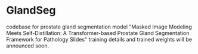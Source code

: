 # GlandSeg
codebase for prostate gland segmentation model "Masked Image Modeling Meets Self-Distillation: A Transformer-based Prostate Gland Segmentation Framework for Pathology Slides"
training details and trained weights will be announced soon.
